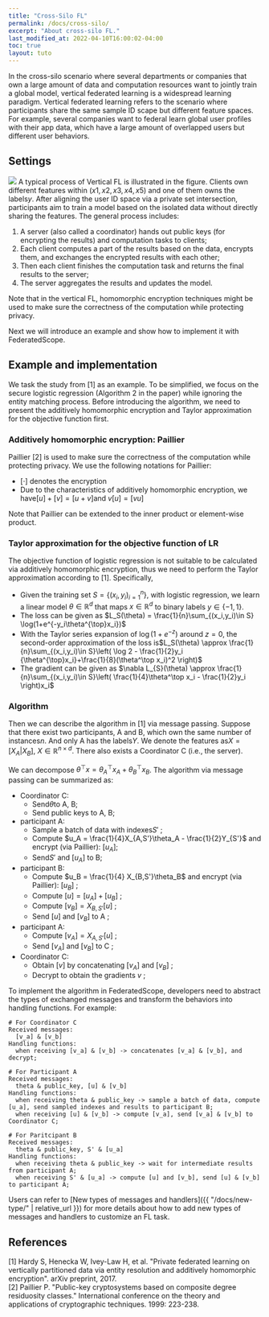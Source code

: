 ```yaml
---
title: "Cross-Silo FL"
permalink: /docs/cross-silo/
excerpt: "About cross-silo FL."
last_modified_at: 2022-04-10T16:00:02-04:00
toc: true
layout: tuto
---
```


In the cross-silo scenario where several departments or companies that own a large amount of data and computation resources want to jointly train a global model, vertical federated learning is a widespread learning paradigm. Vertical federated learning refers to the scenario where participants share the same sample ID scape but different feature spaces. For example, several companies want to federal learn global user profiles with their app data, which have a large amount of overlapped users but different user behaviors.

## Settings

![](https://img.alicdn.com/imgextra/i3/O1CN01e7rKOt1mvpoCYMVhM_!!6000000005017-0-tps-2029-566.jpg)
A typical process of Vertical FL is illustrated in the figure. Clients own different features within $(x1,x2,x3,x4,x5)$ and one of them owns the labels$y$. After aligning the user ID space via a private set intersection, participants aim to train a model based on the isolated data without directly sharing the features. The general process includes:

1. A server (also called a coordinator) hands out public keys (for encrypting the results) and computation tasks to clients; 
1. Each client computes a part of the results based on the data, encrypts them, and exchanges the encrypted results with each other;
1. Then each client finishes the computation task and returns the final results to the server;
1. The server aggregates the results and updates the model.

Note that in the vertical FL, homomorphic encryption techniques might be used to make sure the correctness of the computation while protecting privacy.

Next we will introduce an example and show how to implement it with FederatedScope.

## Example and implementation

We task the study from [1] as an example. To be simplified, we focus on the secure logistic regression (Algorithm 2 in the paper) while ignoring the entity matching process. Before introducing the algorithm, we need to present the additively homomorphic encryption and Taylor approximation for the objective function first.

### Additively homomorphic encryption: Paillier

Paillier [2] is used to make sure the correctness of the computation while protecting privacy. We use the following notations for Paillier:

- $[\cdot]$ denotes the encryption
- Due to the characteristics of additively homomorphic encryption, we have$[u] + [v] = [u+v]$and $v[u] =[vu]$

Note that Paillier can be extended to the inner product or element-wise product.

### Taylor approximation for the objective function of LR

The objective function of logistic regression is not suitable to be calculated via additively homomorphic encryption, thus we need to perform the Taylor approximation according to [1]. Specifically, 

- Given the training set $S = \{(x_i,y_i)_{i=1}^n\}$, with logistic regression, we learn a linear model $\theta\in \mathbb{R}^d$ that maps $x\in \mathbb{R}^d$ to binary labels $y\in\{-1,1\}$.
- The loss can be given as  $L_S(\theta) = \frac{1}{n}\sum_{(x_i,y_i)\in S} \log(1+e^{-y_i\theta^{\top}x_i})$
- With the Taylor series expansion of $\log(1+e^{-z})$ around $z=0$,  the second-order approximation of the loss is$L_S(\theta) \approx \frac{1}{n}\sum_{(x_i,y_i)\in S}\left( \log 2 - \frac{1}{2}y_i {\theta^{\top}x_i}+\frac{1}{8}(\theta^\top x_i)^2 \right)$
- The gradient can be given as $\nabla L_{S}(\theta) \approx \frac{1}{n}\sum_{(x_i,y_i)\in S}\left( \frac{1}{4}\theta^\top x_i - \frac{1}{2}y_i \right)x_i$

### Algorithm

Then we can describe the algorithm in [1] via message passing. Suppose that there exist two participants, A and B, which own the same number of instances$n$. And only A has the labels$Y$. We denote the features as$X = [X_A|X_B]$, $X\in \mathbb{R}^{n\times d}$. There also exists a Coordinator C (i.e., the server).

We can decompose $\theta^\top x =\theta_A^\top x_A+\theta_B^\top x_B$.
The algorithm via message passing can be summarized as:

- Coordinator C: 
  - Send$\theta$to A, B;
  - Send public keys to A, B;
- participant A:
  - Sample a batch of data with indexes$S'$ ;
  - Compute $u_A = \frac{1}{4}X_{A,S'}\theta_A - \frac{1}{2}Y_{S'}$ and encrypt (via Paillier): $[u_A]$;
  - Send$S'$ and $[u_A]$ to B;
- participant B:
  - Compute $u_B = \frac{1}{4} X_{B,S'}\theta_B$  and encrypt  (via Paillier): $[u_B]$ ;
  - Compute $[u] = [u_A] + [u_B]$ ;
  - Compute $[v_B]=X_{B,S'}[u]$ ;
  - Send $[u]$ and $[v_B]$ to A ;
- participant A:
  - Compute $[v_A]=X_{A,S'}[u]$ ; 
  - Send $[v_A]$ and $[v_B]$ to C ;
- Coordinator C: 
  - Obtain $[v]$ by concatenating $[v_A]$ and $[v_B]$ ; 
  - Decrypt to obtain the gradients $v$ ;

To implement the algorithm in FederatedScope, developers need to abstract the types of exchanged messages and transform the behaviors into handling functions. For example:

```
# For Coordinator C
Received messages: 
  [v_a] & [v_b]
Handling functions:
  when receiving [v_a] & [v_b] -> concatenates [v_a] & [v_b], and decrypt; 

# For Participant A
Received messages: 
  theta & public_key, [u] & [v_b]
Handling functions:
  when receiving theta & public_key -> sample a batch of data, compute [u_a], send sampled indexes and results to participant B;
  when receiving [u] & [v_b] -> compute [v_a], send [v_a] & [v_b] to Coordinator C;

# For Paritcipant B
Received messages:
  theta & public_key, S' & [u_a]
Handling functions:
  when receiving theta & public_key -> wait for intermediate results from participant A;
  when receiving S' & [u_a] -> compute [u] and [v_b], send [u] & [v_b] to participant A;
```

Users can refer to [New types of messages and handlers]({{ "/docs/new-type/" | relative_url }}) for more details about how to add new types of messages and handlers to customize an FL task.

## References

[1] Hardy S, Henecka W, Ivey-Law H, et al. "Private federated learning on vertically partitioned data via entity resolution and additively homomorphic encryption". arXiv preprint, 2017.  
[2] Paillier P. "Public-key cryptosystems based on composite degree residuosity classes." International conference on the theory and applications of cryptographic techniques. 1999: 223-238.
